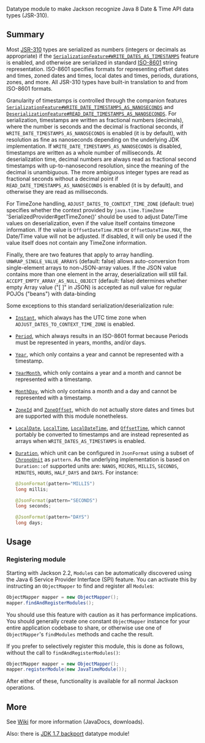 Datatype module to make Jackson recognize Java 8 Date & Time API data types (JSR-310).

## Summary

Most [JSR-310](https://jcp.org/en/jsr/detail?id=310) types are serialized as numbers (integers or decimals as appropriate) if the
[`SerializationFeature#WRITE_DATES_AS_TIMESTAMPS`](http://fasterxml.github.com/jackson-databind/javadoc/2.2.0/com/fasterxml/jackson/databind/SerializationFeature.html#WRITE_DATES_AS_TIMESTAMPS)
feature is enabled, and otherwise are serialized in standard [ISO-8601](http://en.wikipedia.org/wiki/ISO_8601)
string representation. ISO-8601 specifies formats for representing offset dates and times, zoned dates and times,
local dates and times, periods, durations, zones, and more. All JSR-310 types have built-in translation to and from
ISO-8601 formats.

Granularity of timestamps is controlled through the companion features
[`SerializationFeature#WRITE_DATE_TIMESTAMPS_AS_NANOSECONDS`](http://fasterxml.github.com/jackson-databind/javadoc/2.2.0/com/fasterxml/jackson/databind/SerializationFeature.html#WRITE_DATE_TIMESTAMPS_AS_NANOSECONDS)
and
[`DeserializationFeature#READ_DATE_TIMESTAMPS_AS_NANOSECONDS`](http://fasterxml.github.com/jackson-databind/javadoc/2.2.0/com/fasterxml/jackson/databind/DeserializationFeature.html#READ_DATE_TIMESTAMPS_AS_NANOSECONDS).
For serialization, timestamps are written as fractional numbers (decimals), where the number is seconds and the decimal
is fractional seconds, if `WRITE_DATE_TIMESTAMPS_AS_NANOSECONDS` is enabled (it is by default), with resolution as fine
as nanoseconds depending on the underlying JDK implementation. If `WRITE_DATE_TIMESTAMPS_AS_NANOSECONDS` is disabled,
timestamps are written as a whole number of milliseconds. At deserialization time, decimal numbers are always read as
fractional second timestamps with up-to-nanosecond resolution, since the meaning of the decimal is unambiguous. The
more ambiguous integer types are read as fractional seconds without a decimal point if
`READ_DATE_TIMESTAMPS_AS_NANOSECONDS` is enabled (it is by default), and otherwise they are read as milliseconds.

For TimeZone handling, `ADJUST_DATES_TO_CONTEXT_TIME_ZONE` (default: true) specifies whether the context provided by `java.time.TimeZone` 
'SerializedProvider#getTimeZone()' should be used to adjust Date/Time values on deserialization, even if the value itself
contains timezone information. If the value is `OffsetDateTime.MIN` or `OffsetDateTime.MAX`, the Date/Time value will not be adjusted. If disabled, it will only be used if the value itself does not contain any TimeZone information.

Finally, there are two features that apply to array handling. `UNWRAP_SINGLE_VALUE_ARRAYS` (default: false) allows auto-conversion from single-element arrays to non-JSON-array 
values. If the JSON value contains more than one element in the array, deserialization will still fail. `ACCEPT_EMPTY_ARRAY_AS_NULL_OBJECT` (default: false) determines whether empty Array value ("[ ]" in JSON) is accepted 
as null value for regular POJOs ("beans") with data-binding
    
Some exceptions to this standard serialization/deserialization rule:
* [`Instant`](https://docs.oracle.com/javase/8/docs/api/java/time/Instant.html), which always has the UTC time zone when `ADJUST_DATES_TO_CONTEXT_TIME_ZONE` is enabled.
* [`Period`](https://docs.oracle.com/javase/8/docs/api/java/time/Period.html), which always results in an ISO-8601 format
because Periods must be represented in years, months, and/or days.
* [`Year`](https://docs.oracle.com/javase/8/docs/api/java/time/Year.html), which only contains a year and cannot be
represented with a timestamp.
* [`YearMonth`](https://docs.oracle.com/javase/8/docs/api/java/time/YearMonth.html), which only contains a year and a month
and cannot be represented with a timestamp.
* [`MonthDay`](https://docs.oracle.com/javase/8/docs/api/java/time/MonthDay.html), which only contains a month and a day and
cannot be represented with a timestamp.
* [`ZoneId`](https://docs.oracle.com/javase/8/docs/api/java/time/ZoneId.html) and
[`ZoneOffset`](https://docs.oracle.com/javase/8/docs/api/java/time/ZoneOffset.html), which do not actually store dates and
times but are supported with this module nonetheless.
* [`LocalDate`](https://docs.oracle.com/javase/8/docs/api/java/time/LocalDate.html),
[`LocalTime`](https://docs.oracle.com/javase/8/docs/api/java/time/LocalTime.html),
[`LocalDateTime`](https://docs.oracle.com/javase/8/docs/api/java/time/LocalDateTime.html), and
[`OffsetTime`](https://docs.oracle.com/javase/8/docs/api/java/time/OffsetTime.html), which cannot portably be converted to
timestamps and are instead represented as arrays when `WRITE_DATES_AS_TIMESTAMPS` is enabled.
* [`Duration`](https://docs.oracle.com/javase/8/docs/api/java/time/Duration.html), which unit can be configured in `JsonFormat` using a subset of [`ChronoUnit`](https://docs.oracle.com/javase/8/docs/api/java/time/temporal/ChronoUnit.html) as `pattern`. 
As the underlying implementation is based on `Duration::of` supported units are: `NANOS`, `MICROS`, `MILLIS`, `SECONDS`, `MINUTES`, `HOURS`, `HALF_DAYS` and `DAYS`.
For instance:

    ```java
    @JsonFormat(pattern="MILLIS")
    long millis;
    
    @JsonFormat(pattern="SECONDS")
    long seconds;
    
    @JsonFormat(pattern="DAYS")
    long days;
    ```

## Usage

### Registering module

Starting with Jackson 2.2, `Module`s can be automatically discovered using the Java 6 Service Provider Interface (SPI) feature.
You can activate this by instructing an `ObjectMapper` to find and register all `Module`s:

```java
ObjectMapper mapper = new ObjectMapper();
mapper.findAndRegisterModules();
```

You should use this feature with caution as it has performance implications. You should generally create one constant
`ObjectMapper` instance for your entire application codebase to share, or otherwise use one of `ObjectMapper`'s
`findModules` methods and cache the result.

If you prefer to selectively register this module, this is done as follows, without the call to
`findAndRegisterModules()`:

```java
ObjectMapper mapper = new ObjectMapper();
mapper.registerModule(new JavaTimeModule());
```

After either of these, functionality is available for all normal Jackson operations.

## More

See [Wiki](../../wiki) for more information
(JavaDocs, downloads).

Also: there is [JDK 1.7 backport](https://github.com/joschi/jackson-datatype-threetenbp) datatype module!

